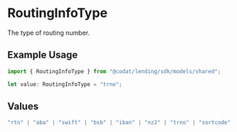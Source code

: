 # RoutingInfoType

The type of routing number.

## Example Usage

```typescript
import { RoutingInfoType } from "@codat/lending/sdk/models/shared";

let value: RoutingInfoType = "trno";
```

## Values

```typescript
"rtn" | "aba" | "swift" | "bsb" | "iban" | "nz2" | "trno" | "sortcode" | "blz" | "ifsc" | "bankcode" | "apca" | "clabe"
```